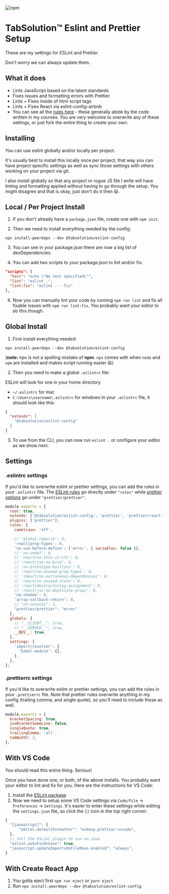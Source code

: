 ![npm](https://img.shields.io/npm/dt/@tabsolution/eslint-config)

# TabSolution™ Eslint and Prettier Setup
These are my settings for ESLint and Prettier

Don't worry we can always update them.

## What it does
* Lints JavaScript based on the latest standards
* Fixes issues and formatting errors with Prettier
* Lints + Fixes inside of html script tags
* Lints + Fixes React via eslint-config-airbnb
* You can see all the [rules here](https://github.com/TabSolution/eslint-config/blob/master/.eslintrc.js) - these generally abide by the code written in my courses. You are very welcome to overwrite any of these settings, or just fork the entire thing to create your own.

## Installing

You can use eslint globally and/or locally per project.

It's usually best to install this locally once per project, that way you can have project specific settings as well as sync those settings with others working on your project via git.

I also install globally so that any project or rogue JS file I write will have linting and formatting applied without having to go through the setup. You might disagree and that is okay, just don't do it then 😃.


## Local / Per Project Install

1. If you don't already have a `package.json` file, create one with `npm init`.

2. Then we need to install everything needed by the config:

```
npx install-peerdeps --dev @tabsolution/eslint-config
```

3. You can see in your package.json there are now a big list of devDependencies.

4. You can add two scripts to your package.json to lint and/or fix:

```json
"scripts": {
  "test": "echo \"No test specified\"",
  "lint": "eslint .",
  "lint:fix": "eslint . --fix"
},
```

6. Now you can manually lint your code by running `npm run lint` and fix all fixable issues with `npm run lint:fix`. You probably want your editor to do this though.

## Global Install

1. First install everything needed:

```
npx install-peerdeps --dev @tabsolution/eslint-config
```
(**note:** npx is not a spelling mistake of **npm**. `npx` comes with when `node` and `npm` are installed and makes script running easier 😃)

2. Then you need to make a global `.eslintrc` file:

ESLint will look for one in your home directory

* `~/.eslintrc` for mac
* `C:\Users\username\.eslintrc` for windows
In your `.eslintrc` file, it should look like this:

```json
{
  "extends": [
    "@tabsolution/eslint-config"
  ]
}
```

3. To use from the CLI, you can now run `eslint .` or configure your editor as we show next.

## Settings

### .eslintrc settings
If you'd like to overwrite eslint or prettier settings, you can add the rules in your `.eslintrc` file. The [ESLint rules](https://eslint.org/docs/rules/) go directly under `"rules"` while [prettier options](https://prettier.io/docs/en/options.html) go under `"prettier/prettier"`. 

```js
module.exports = {
  root: true,
  extends: ['@tabsolution/eslint-config', 'prettier', 'prettier/react'],
  plugins: ['prettier'],
  rules: {
    camelcase: 'off',

    // 'global-require': 0,
    'react/prop-types': 0,
    'no-use-before-define': ['error', { variables: false }],
    // 'no-undef': 0,
    // 'react/no-this-in-sfc': 0,
    // 'react/jsx-no-bind': 0,
    // 'no-prototype-builtins': 0,
    // 'react/no-unused-prop-types': 0,
    // 'import/no-extraneous-dependencies': 0,
    // 'react/no-unused-state': 0,
    // 'react/destructuring-assignment': 0,
    // 'react/jsx-no-duplicate-props': 0,
    'no-shadow': 0,
    'array-callback-return': 0,
    // "no-console": 2,
    "prettier/prettier": "error"
  },
  globals: {
    // "__CLIENT__": true,
    // "__SERVER__": true,
    __DEV__: true,
  },
  settings: {
    'import/resolver': {
      'babel-module': {},
    },
  },
};

```
### .prettierrc settings
If you'd like to overwrite eslint or prettier settings, you can add the rules in your `.prettierrc` file. Note that prettier rules overwrite anything in my config (trailing comma, and single quote), so you'll need to include those as well. 

```js
module.exports = {
  bracketSpacing: true,
  jsxBracketSameLine: false,
  singleQuote: true,
  trailingComma: 'all',
  tabWidth: 2,
};
```

## With VS Code

You should read this entire thing. Serious!

Once you have done one, or both, of the above installs. You probably want your editor to lint and fix for you. Here are the instructions for VS Code:

1. Install the [ESLint package](https://marketplace.visualstudio.com/items?itemName=dbaeumer.vscode-eslint)
2. Now we need to setup some VS Code settings via `Code/File` → `Preferences` → `Settings`. It's easier to enter these settings while editing the `settings.json` file, so click the `{}` icon in the top right corner:
  ```js
  {
    "[javascript]": {
        "editor.defaultFormatter": "esbenp.prettier-vscode",
    },
    // tell the ESLint plugin to run on save
    "eslint.autoFixOnSave": true,
    "javascript.updateImportsOnFileMove.enabled": "always",
}
  ```

## With Create React App

1. You gotta eject first `npm run eject` or `yarn eject`
2. Run `npx install-peerdeps --dev @tabsolution/eslint-config`